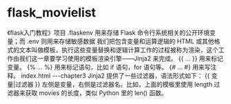 # flask_movielist
《flask入门教程》项目
.flaskenv 用来存储 Flask 命令行系统相关的公开环境变量；而 .env 则用来存储敏感数据
我们把包含变量和运算逻辑的 HTML 或其他格式的文本叫做模板，执行这些变量替换和逻辑计算工作的过程被称为渲染，这个工作由我们这一章要学习使用的模板渲染引擎——Jinja2 来完成。
{{ ... }} 用来标记变量。
{% ... %} 用来标记语句，比如 if 语句，for 语句等。
{# ... #} 用来写注释。
index.html ---chapter3
Jinja2 提供了一些过滤器，语法形式如下：
{{ 变量|过滤器 }}
左侧是变量，右侧是过滤器名。比如，上面的模板里使用 length 过滤器来获取 movies 的长度，类似 Python 里的 len() 函数。
